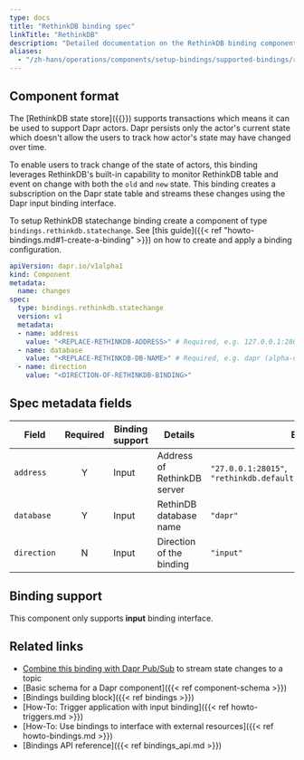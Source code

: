 ```yaml
---
type: docs
title: "RethinkDB binding spec"
linkTitle: "RethinkDB"
description: "Detailed documentation on the RethinkDB binding component"
aliases:
  - "/zh-hans/operations/components/setup-bindings/supported-bindings/rethinkdb/"
---
```


## Component format

The [RethinkDB state store]({{<ref setup-rethinkdb.md>}}) supports transactions which means it can be used to support Dapr actors. Dapr persists only the actor's current state which doesn't allow the users to track how actor's state may have changed over time.

To enable users to track change of the state of actors, this binding leverages RethinkDB's built-in capability to monitor RethinkDB table and event on change with both the `old` and `new` state. This binding creates a subscription on the Dapr state table and streams these changes using the Dapr input binding interface.

To setup RethinkDB statechange binding create a component of type `bindings.rethinkdb.statechange`. See [this guide]({{< ref "howto-bindings.md#1-create-a-binding" >}}) on how to create and apply a binding configuration.

```yaml
apiVersion: dapr.io/v1alpha1
kind: Component
metadata:
  name: changes
spec:
  type: bindings.rethinkdb.statechange
  version: v1
  metadata:
  - name: address
    value: "<REPLACE-RETHINKDB-ADDRESS>" # Required, e.g. 127.0.0.1:28015 or rethinkdb.default.svc.cluster.local:28015).
  - name: database
    value: "<REPLACE-RETHINKDB-DB-NAME>" # Required, e.g. dapr (alpha-numerics only)
  - name: direction 
    value: "<DIRECTION-OF-RETHINKDB-BINDING>"
```

## Spec metadata fields

| Field              | Required | Binding support |  Details | Example |
|--------------------|:--------:|------------|-----|---------|
| `address` | Y | Input | Address of RethinkDB server | `"27.0.0.1:28015"`, `"rethinkdb.default.svc.cluster.local:28015"` |
| `database` | Y | Input | RethinDB database name | `"dapr"` |
| `direction` | N | Input | Direction of the binding | `"input"` |

## Binding support

This component only supports **input** binding interface.

## Related links

- [Combine this binding with Dapr Pub/Sub](https://github.com/mchmarny/dapr-state-store-change-handler) to stream state changes to a topic
- [Basic schema for a Dapr component]({{< ref component-schema >}})
- [Bindings building block]({{< ref bindings >}})
- [How-To: Trigger application with input binding]({{< ref howto-triggers.md >}})
- [How-To: Use bindings to interface with external resources]({{< ref howto-bindings.md >}})
- [Bindings API reference]({{< ref bindings_api.md >}})
